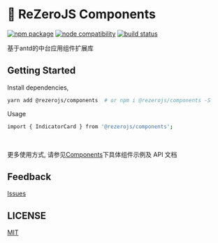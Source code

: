 # 🧊 ReZeroJS Components
 <p>
 <a href="https://npmjs.com/@rezerojs/components"><img src="https://img.shields.io/npm/v/@rezerojs/components.svg" alt="npm package"></a> 
  <a href="https://nodejs.org/en/about/releases/"><img src="https://img.shields.io/node/v/@rezerojs/components.svg" alt="node compatibility"></a> 
  <a href="https://github.com/rezerojs/components/actions/workflows/release.yml"><img src="https://github.com/rezerojs/components/actions/workflows/release.yml/badge.svg?branch=main" alt="build status"></a>
 </p>

基于antd的中台应用组件扩展库

## Getting Started

Install dependencies,

```bash
yarn add @rezerojs/components  # or npm i @rezerojs/components -S
```

Usage

```bash
import { IndicatorCard } from '@rezerojs/components';
```

<br />

更多使用方式, 请参见[Components](/components)下具体组件示例及 API 文档

## Feedback

[Issues](https://github.com/rezerojs/components/issues)

## LICENSE

[MIT](https://github.com/rezerojs/components/blob/main/LICENSE)